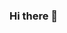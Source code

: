 ### Hi there 👋

<!--
**devdanrocha/devdanrocha** is a ✨ _special_ ✨ repository because its `README.md` (this file) appears on your GitHub profile.

Alt-H1 Olá! Eu sou o Danilo Rocha
